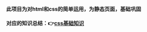 #### 此项目为对html和css的简单运用，为静态页面，基础巩固
#### 对应的知识总结：👉[css基础知识](https://juejin.im/post/5eef6b6c6fb9a058583e7d91)


